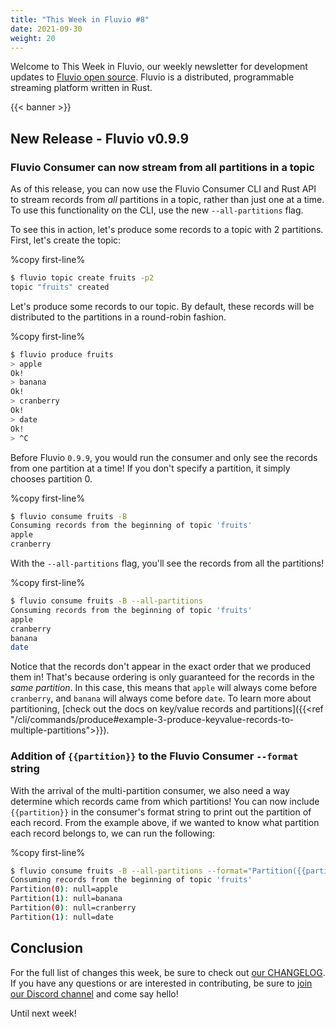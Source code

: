 ```yaml
---
title: "This Week in Fluvio #8"
date: 2021-09-30
weight: 20
---
```


Welcome to This Week in Fluvio, our weekly newsletter
for development updates to [Fluvio open source]. Fluvio is a distributed,
programmable streaming platform written in Rust.

{{< banner >}}

## New Release - Fluvio v0.9.9

### Fluvio Consumer can now stream from all partitions in a topic

As of this release, you can now use the Fluvio Consumer CLI and Rust API to stream
records from _all_ partitions in a topic, rather than just one at a time. To use
this functionality on the CLI, use the new `--all-partitions` flag.

To see this in action, let's produce some records to a topic with 2 partitions.
First, let's create the topic:

%copy first-line%
```bash
$ fluvio topic create fruits -p2
topic "fruits" created
```

Let's produce some records to our topic. By default, these records will be distributed
to the partitions in a round-robin fashion.

%copy first-line%
```bash
$ fluvio produce fruits
> apple
Ok!
> banana
Ok!
> cranberry
Ok!
> date
Ok!
> ^C
```

Before Fluvio `0.9.9`, you would run the consumer and only see the records from one
partition at a time! If you don't specify a partition, it simply chooses partition 0.

%copy first-line%
```bash
$ fluvio consume fruits -B
Consuming records from the beginning of topic 'fruits'
apple
cranberry
```

With the `--all-partitions` flag, you'll see the records from all the partitions!

%copy first-line%
```bash
$ fluvio consume fruits -B --all-partitions
Consuming records from the beginning of topic 'fruits'
apple
cranberry
banana
date
```

Notice that the records don't appear in the exact order that we produced them in!
That's because ordering is only guaranteed for the records in the _same partition_.
In this case, this means that `apple` will always come before `cranberry`, and
`banana` will always come before `date`. To learn more about partitioning,
[check out the docs on key/value records and partitions]({{<ref "/cli/commands/produce#example-3-produce-keyvalue-records-to-multiple-partitions">}}).

### Addition of `{{partition}}` to the Fluvio Consumer `--format` string

With the arrival of the multi-partition consumer, we also need a way determine
which records came from which partitions! You can now include `{{partition}}` in
the consumer's format string to print out the partition of each record. From the
example above, if we wanted to know what partition each record belongs to, we
can run the following:

%copy first-line%
```bash
$ fluvio consume fruits -B --all-partitions --format="Partition({{partition}}): {{key}}={{value}}"
Consuming records from the beginning of topic 'fruits'
Partition(0): null=apple
Partition(1): null=banana
Partition(0): null=cranberry
Partition(1): null=date
```

## Conclusion

For the full list of changes this week, be sure to check out [our CHANGELOG]. If you have any
questions or are interested in contributing, be sure to [join our Discord channel] and
come say hello!

Until next week!

[Fluvio open source]: https://github.com/infinyon/fluvio
[our CHANGELOG]: https://github.com/infinyon/fluvio/blob/master/CHANGELOG.md
[join our Discord channel]: https://discordapp.com/invite/bBG2dTz
